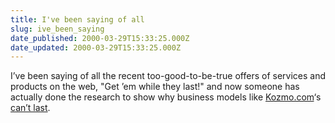 ```yaml
---
title: I've been saying of all
slug: ive_been_saying
date_published: 2000-03-29T15:33:25.000Z
date_updated: 2000-03-29T15:33:25.000Z
---
```


I’ve been saying of all the recent too-good-to-be-true offers of services and products on the web, "Get ’em while they last!" and now someone has actually done the research to show why business models like [Kozmo.com](http://www.kozmo.com)‘s [can’t last](http://www.observer.com/pages/story.asp?ID=2527).
